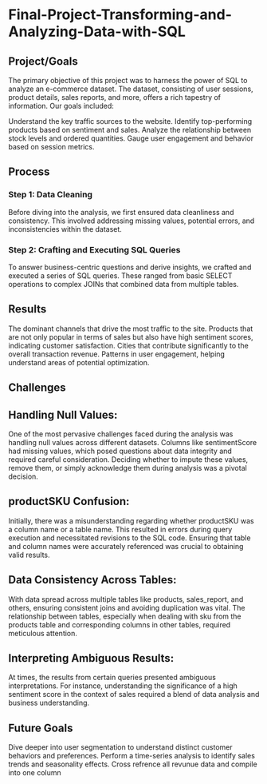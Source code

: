 # Final-Project-Transforming-and-Analyzing-Data-with-SQL

## Project/Goals
The primary objective of this project was to harness the power of SQL to analyze an e-commerce dataset. The dataset, consisting of user sessions, product details, sales reports, and more, offers a rich tapestry of information. Our goals included:

Understand the key traffic sources to the website.
Identify top-performing products based on sentiment and sales.
Analyze the relationship between stock levels and ordered quantities.
Gauge user engagement and behavior based on session metrics.

## Process
### Step 1: Data Cleaning
Before diving into the analysis, we first ensured data cleanliness and consistency.
This involved addressing missing values, potential errors, and inconsistencies within the dataset.

### Step 2: Crafting and Executing SQL Queries
To answer business-centric questions and derive insights, we crafted and executed a series of SQL queries.
These ranged from basic SELECT operations to complex JOINs that combined data from multiple tables.

## Results
The dominant channels that drive the most traffic to the site.
Products that are not only popular in terms of sales but also have high sentiment scores, indicating customer satisfaction.
Cities that contribute significantly to the overall transaction revenue.
Patterns in user engagement, helping understand areas of potential optimization.

## Challenges 
## Handling Null Values:
One of the most pervasive challenges faced during the analysis was handling null values across different datasets.
Columns like sentimentScore had missing values, which posed questions about data integrity and required careful consideration.
Deciding whether to impute these values, remove them, or simply acknowledge them during analysis was a pivotal decision.

## productSKU Confusion:
Initially, there was a misunderstanding regarding whether productSKU was a column name or a table name.
This resulted in errors during query execution and necessitated revisions to the SQL code.
Ensuring that table and column names were accurately referenced was crucial to obtaining valid results.

## Data Consistency Across Tables:
With data spread across multiple tables like products, sales_report, and others, ensuring consistent joins and avoiding duplication was vital.
The relationship between tables, especially when dealing with sku from the products table and corresponding columns in other tables, required meticulous attention.

## Interpreting Ambiguous Results:
At times, the results from certain queries presented ambiguous interpretations.
For instance, understanding the significance of a high sentiment score in the context of sales required a blend of data analysis and business understanding.

## Future Goals
Dive deeper into user segmentation to understand distinct customer behaviors and preferences.
Perform a time-series analysis to identify sales trends and seasonality effects.
Cross refrence all revunue data and compile into one column 
